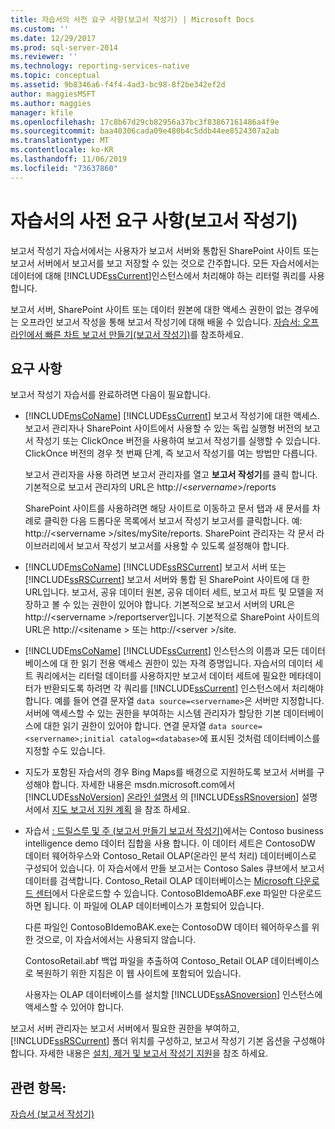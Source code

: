 ```yaml
---
title: 자습서의 사전 요구 사항(보고서 작성기) | Microsoft Docs
ms.custom: ''
ms.date: 12/29/2017
ms.prod: sql-server-2014
ms.reviewer: ''
ms.technology: reporting-services-native
ms.topic: conceptual
ms.assetid: 9b8346a6-f4f4-4ad3-bc98-8f2be342ef2d
author: maggiesMSFT
ms.author: maggies
manager: kfile
ms.openlocfilehash: 17c8b67d29cb82956a37bc3f83867161486a4f9e
ms.sourcegitcommit: baa40306cada09e480b4c5ddb44ee8524307a2ab
ms.translationtype: MT
ms.contentlocale: ko-KR
ms.lasthandoff: 11/06/2019
ms.locfileid: "73637860"
---
```

# <a name="prerequisites-for-tutorials-report-builder"></a>자습서의 사전 요구 사항(보고서 작성기)
  보고서 작성기 자습서에서는 사용자가 보고서 서버와 통합된 SharePoint 사이트 또는 보고서 서버에서 보고서를 보고 저장할 수 있는 것으로 간주합니다. 모든 자습서에서는 데이터에 대해 [!INCLUDE[ssCurrent](../includes/sscurrent-md.md)]인스턴스에서 처리해야 하는 리터럴 쿼리를 사용합니다.  
  
 보고서 서버, SharePoint 사이트 또는 데이터 원본에 대한 액세스 권한이 없는 경우에는 오프라인 보고서 작성을 통해 보고서 작성기에 대해 배울 수 있습니다. [자습서: 오프라인에서 빠른 차트 보고서 만들기&#40;보고서 작성기&#41;](report-builder/tutorial-create-a-quick-chart-report-offline-report-builder.md)를 참조하세요.  
  
## <a name="requirements"></a>요구 사항  
 보고서 작성기 자습서를 완료하려면 다음이 필요합니다.  
  
-   [!INCLUDE[msCoName](../includes/msconame-md.md)] [!INCLUDE[ssCurrent](../includes/sscurrent-md.md)] 보고서 작성기에 대한 액세스. 보고서 관리자나 SharePoint 사이트에서 사용할 수 있는 독립 실행형 버전의 보고서 작성기 또는 ClickOnce 버전을 사용하여 보고서 작성기를 실행할 수 있습니다. ClickOnce 버전의 경우 첫 번째 단계, 즉 보고서 작성기를 여는 방법만 다릅니다.  
  
     보고서 관리자을 사용 하려면 보고서 관리자를 열고 **보고서 작성기**를 클릭 합니다. 기본적으로 보고서 관리자의 URL은 http://\<*servername*>/reports  
  
     SharePoint 사이트를 사용하려면 해당 사이트로 이동하고 문서 탭과 새 문서를 차례로 클릭한 다음 드롭다운 목록에서 보고서 작성기 보고서를 클릭합니다. 예: http://\<servername >/sites/mySite/reports. SharePoint 관리자는 각 문서 라이브러리에서 보고서 작성기 보고서를 사용할 수 있도록 설정해야 합니다.  
  
-   [!INCLUDE[msCoName](../includes/msconame-md.md)] [!INCLUDE[ssRSCurrent](../includes/ssrscurrent-md.md)] 보고서 서버 또는 [!INCLUDE[ssRSCurrent](../includes/ssrscurrent-md.md)] 보고서 서버와 통합 된 SharePoint 사이트에 대 한 URL입니다. 보고서, 공유 데이터 원본, 공유 데이터 세트, 보고서 파트 및 모델을 저장하고 볼 수 있는 권한이 있어야 합니다. 기본적으로 보고서 서버의 URL은 http://\<servername >/reportserver입니다. 기본적으로 SharePoint 사이트의 URL은 http://\<sitename > 또는 http://\<server >/site.  
  
-   [!INCLUDE[msCoName](../includes/msconame-md.md)] [!INCLUDE[ssCurrent](../includes/sscurrent-md.md)] 인스턴스의 이름과 모든 데이터베이스에 대 한 읽기 전용 액세스 권한이 있는 자격 증명입니다. 자습서의 데이터 세트 쿼리에서는 리터럴 데이터를 사용하지만 보고서 데이터 세트에 필요한 메타데이터가 반환되도록 하려면 각 쿼리를 [!INCLUDE[ssCurrent](../includes/sscurrent-md.md)] 인스턴스에서 처리해야 합니다. 예를 들어 연결 문자열 `data source=<servername>`은 서버만 지정합니다. 서버에 액세스할 수 있는 권한을 부여하는 시스템 관리자가 할당한 기본 데이터베이스에 대한 읽기 권한이 있어야 합니다. 연결 문자열 `data source=<servername>;initial catalog=<database>`에 표시된 것처럼 데이터베이스를 지정할 수도 있습니다.  
  
-   지도가 포함된 자습서의 경우 Bing Maps를 배경으로 지원하도록 보고서 서버를 구성해야 합니다. 자세한 내용은 msdn.microsoft.com에서 [!INCLUDE[ssNoVersion](../includes/ssnoversion-md.md)] [온라인 설명서](https://go.microsoft.com/fwlink/?LinkId=154888) 의 [!INCLUDE[ssRSnoversion](../includes/ssrsnoversion-md.md)] 설명서에서 [지도 보고서 지원 계획](plan-for-map-report-support.md) 을 참조 하세요.  
  
-   자습서 [: 드릴스루 및 주 &#40;보고서 만들기 보고서 작성기&#41;](tutorial-creating-drillthrough-and-main-reports-report-builder.md)에서는 Contoso business intelligence demo 데이터 집합을 사용 합니다. 이 데이터 세트은 ContosoDW 데이터 웨어하우스와 Contoso_Retail OLAP(온라인 분석 처리) 데이터베이스로 구성되어 있습니다. 이 자습서에서 만들 보고서는 Contoso Sales 큐브에서 보고서 데이터를 검색합니다. Contoso_Retail OLAP 데이터베이스는 [Microsoft 다운로드 센터](https://www.microsoft.com/download/details.aspx?id=18279)에서 다운로드할 수 있습니다. ContosoBIdemoABF.exe 파일만 다운로드하면 됩니다. 이 파일에 OLAP 데이터베이스가 포함되어 있습니다.  
  
     다른 파일인 ContosoBIdemoBAK.exe는 ContosoDW 데이터 웨어하우스를 위한 것으로, 이 자습서에서는 사용되지 않습니다.  
  
     ContosoRetail.abf 백업 파일을 추출하여 Contoso_Retail OLAP 데이터베이스로 복원하기 위한 지침은 이 웹 사이트에 포함되어 있습니다.  
  
     사용자는 OLAP 데이터베이스를 설치할 [!INCLUDE[ssASnoversion](../includes/ssasnoversion-md.md)] 인스턴스에 액세스할 수 있어야 합니다.  
  
 보고서 서버 관리자는 보고서 서버에서 필요한 권한을 부여하고, [!INCLUDE[ssRSCurrent](../includes/ssrscurrent-md.md)] 폴더 위치를 구성하고, 보고서 작성기 기본 옵션을 구성해야 합니다. 자세한 내용은 [설치, 제거 및 보고서 작성기 지원](install-uninstall-and-report-builder-support.md)을 참조 하세요.  
  
## <a name="see-also"></a>관련 항목:  
 [자습서 &#40;보고서 작성기&#41;](report-builder-tutorials.md)  
  
  
